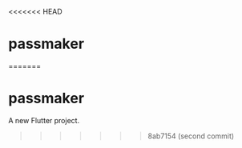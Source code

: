 <<<<<<< HEAD
# passmaker
=======
# passmaker

A new Flutter project.
>>>>>>> 8ab7154 (second commit)
